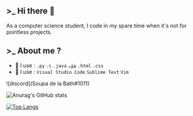 ## >_ Hi there 👋

As a computer science student, I code in my spare time when it's not for pointless projects.

## >_ About me ?
  
- 🎈 I use : `.py` `.c` `.java` <strike>`.js`</strike> `.html` `.css` 
- 🧡 I use : `Visual Studio Code` `Sublime Text` `Vim`

![discord](Soupa de la Bath#1011)

![Anurag's GitHub stats](https://github-readme-stats.vercel.app/api?username=celestefrancier&show_icons=true&theme=radical)

[![Top Langs](https://github-readme-stats.vercel.app/api/top-langs/?username=celestefrancier&layout=compact)](https://github.com/celestefrancier/github-readme-stats)


